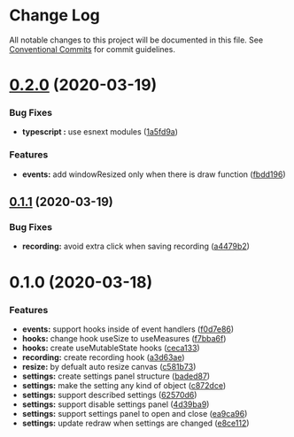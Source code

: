# Change Log

All notable changes to this project will be documented in this file.
See [Conventional Commits](https://conventionalcommits.org) for commit guidelines.

# [0.2.0](https://github.com/albizures/pieza/compare/@pieza/core@0.1.1...@pieza/core@0.2.0) (2020-03-19)


### Bug Fixes

* **typescript :** use esnext modules ([1a5fd9a](https://github.com/albizures/pieza/commit/1a5fd9ac946783793a539ba8c24ca069ecac0fc1))


### Features

* **events:** add windowResized only when there is draw function ([fbdd196](https://github.com/albizures/pieza/commit/fbdd196f266a4193254301d543e2ed7b4f142ac5))





## [0.1.1](https://github.com/albizures/pieza/compare/@pieza/core@0.1.0...@pieza/core@0.1.1) (2020-03-19)


### Bug Fixes

* **recording:** avoid extra click when saving recording ([a4479b2](https://github.com/albizures/pieza/commit/a4479b29346948a9b6e3c7e68dd9f07ceeb3c846))





# 0.1.0 (2020-03-18)


### Features

* **events:** support hooks inside of event handlers ([f0d7e86](https://github.com/albizures/pieza/commit/f0d7e86c4c1bf4e408b3a0e95248bec41d15821c))
* **hooks:** change hook useSize to useMeasures ([f7bba6f](https://github.com/albizures/pieza/commit/f7bba6fea95a4d5fa6f414336be68ee0d98ede63))
* **hooks:** create useMutableState hooks ([ceca133](https://github.com/albizures/pieza/commit/ceca133cbb9ae88989797294cf6232ba67e4b307))
* **recording:** create recording hook ([a3d63ae](https://github.com/albizures/pieza/commit/a3d63aee77a853cfc0c696b4b4070657a19c197b))
* **resize:** by defualt auto resize canvas ([c581b73](https://github.com/albizures/pieza/commit/c581b7358e77bb2ffb48d9ff7debdf243f7f3564))
* **settings:** create settings panel structure ([baded87](https://github.com/albizures/pieza/commit/baded87d194b1625f0f2b89b3f9943ad7c5b2745))
* **settings:** make the setting any kind of object ([c872dce](https://github.com/albizures/pieza/commit/c872dce72e6850835f4b114166fe560ab9173965))
* **settings:** support described settings ([62570d6](https://github.com/albizures/pieza/commit/62570d6414d851484dea179754f9a51dfefcdaa3))
* **settings:** support disable settings panel ([4d39ba9](https://github.com/albizures/pieza/commit/4d39ba9261eeeaefbd27ba04ca3b731f817d95d0))
* **settings:** support settings panel to open and close ([ea9ca96](https://github.com/albizures/pieza/commit/ea9ca969b478e5be189b573f134ec56bb56f8fe6))
* **settings:** update redraw when settings are changed ([e8ce112](https://github.com/albizures/pieza/commit/e8ce112c467b8e9a76f8de2d646ced91a308814d))

